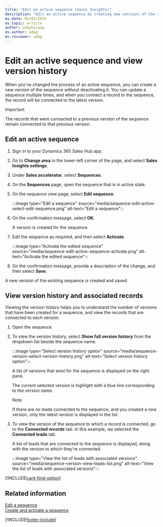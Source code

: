 ```yaml
---
title: "Edit an active sequence (Sales Insights)"
description: "Edit an active sequence by creating new versions of the sequence without deactivating it in sales accelerator."
ms.date: 01/03/2025
ms.topic: article
author: udaykirang
ms.author: udag
ms.reviewer: udag
---
```

# Edit an active sequence and view version history 

When you've changed the process of an active sequence, you can create a new version of the sequence without deactivating it. You can update a sequence multiple times, and when you connect a record to the sequence, the record will be connected to the latest version.

>[!IMPORTANT]
>The records that were connected to a previous version of the sequence remain connected to that previous version.

## Edit an active sequence

1.	Sign in to your Dynamics 365 Sales Hub app.   
2.	Go to **Change area** in the lower-left corner of the page, and select **Sales Insights settings**.   
3.	Under **Sales accelerator**, select **Sequences**.   
4.	On the **Sequences** page, open the sequence that is in active state.    
5.	On the sequence view page, select **Edit sequence**.

    :::image type="Edit a sequence" source="media/sequence-edit-active-select-edit-sequence.png" alt-text="Edit a sequence":::    
 
1. On the confirmation message, select **OK**.  

    A version is created for the sequence.
 
6.	Edit the sequence as required, and then select **Activate**.
 
    :::image type="Activate the edited sequence" source="media/sequence-edit-active-sequence-activate.png" alt-text="Activate the edited sequence":::    

7.	On the confirmation message, provide a description of the change, and then select **Save**.    
 
A new version of the existing sequence is created and saved.

## View version history and associated records

Viewing the version history helps you to understand the number of versions that have been created for a sequence, and view the records that are connected to each version.    

1.	Open the sequence.

1.	To view the version history, select **Show full version history** from the dropdown list beside the sequence name.

    :::image type="Select version history option" source="media/sequence-version-select-version-history.png" alt-text="Select version history option":::

    A list of versions that exist for the sequence is displayed on the right pane.

    The current selected version is highlight with a blue line corresponding to the version name.  

    > [!NOTE]
    > If there are no leads connected to the sequence, and you created a new version, only the latest version is displayed in the list.

1.	To view the version of the sequence to which a record is connected, go to the **Connected *records*** tab. In this example, we selected the **Connected leads** tab.    

    A list of leads that are connected to the sequence is displayed, along with the version to which they're connected.   

    :::image type="View the list of leads with associated versions" source="media/sequence-version-view-leads-list.png" alt-text="View the list of leads with associated versions":::     
 

[!INCLUDE[cant-find-option](../includes/cant-find-option.md)] 

## Related information

[Edit a sequence](edit-a-sequence.md)    
[Create and activate a sequence](create-and-activate-a-sequence.md)


[!INCLUDE[footer-include](../includes/footer-banner.md)]
